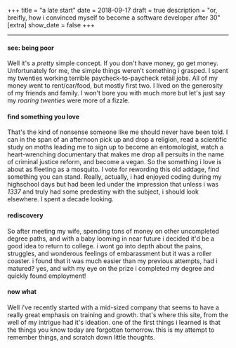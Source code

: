 +++
title = "a late start"
date = 2018-09-17
draft = true
description = "or, breifly, how i convinced myself to become a software developer after 30"
[extra]
show_date = false
+++

*** 

#### see: being poor

Well it's a _pretty_ simple concept. If you don't have money, go get money. Unfortunately for me, the simple things weren't something i grasped. 
I spent my twenties working terrible paycheck-to-paycheck retail jobs. All of my money went to
rent/car/food, but mostly first two. I lived on the generosity of my friends and family. I won't bore
you with much more but let's just say my _roaring twenties_ were more of a fizzle. 


#### find something you love

That's the kind of nonsense someone like me should never have been told. I can in the span of an afternoon 
pick up and drop a religion, read a scientific study on moths leading me to sign up to become an entomologist, watch
a heart-wrenching documentary that makes me drop all persuits in the name of criminal justice reform, and become a vegan. 
So the something i love is about as fleeting as a mosquito. I vote for rewording this old addage, find something you can stand. 
Really, actually, i had enjoyed coding during my highschool days but had been led under the impression that unless i was _1337_
and truly had some predestiny with the subject, i should look elsewhere. I spent a decade looking. 

#### rediscovery

So after meeting my wife, spending tons of money on other uncompleted degree paths, and with a baby looming in near future i decided it'd be a good idea
to return to college. i wont go into depth about the pains, struggles, and wonderous feelings of embarassment but it was a roller coaster. 
i found that it was much easier than my previous attempts, had i matured? yes, and with my eye on the prize i completed my degree and quickly found 
employment! 


#### now what

Well i've recently started with a mid-sized company that seems to have a really great emphasis on training and growth. that's where this site, from the
well of my intrigue had it's ideation. one of the first things i learned is that the things you know today are forgotten tomorrow. 
this is my attempt to remember things, and scratch down little thoughts. 

